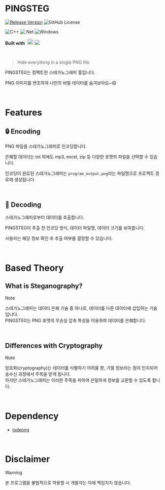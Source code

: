 # PINGSTEG

[![Release Version](https://img.shields.io/github/release/Queue-ri/PINGSTEG.svg?style=flat-square)]()
![GitHub License](https://img.shields.io/github/license/Queue-ri/PINGSTEG?style=flat-square)

![C++](https://img.shields.io/badge/c++-%2300599C.svg?style=for-the-badge&logo=c%2B%2B&logoColor=white)
![.Net](https://img.shields.io/badge/.NET-5C2D91?style=for-the-badge&logo=.net&logoColor=white)
![Windows](https://img.shields.io/badge/Windows-0078D6?style=for-the-badge&logo=windows&logoColor=white)

<p><b>Built with</b>&nbsp;
  <img src="https://upload.wikimedia.org/wikipedia/commons/2/2c/Visual_Studio_Icon_2022.svg" alt="msvc_2022" width="20px" height="auto" />
  <img src="https://img.shields.io/badge/Visual Studio-5C2D91?style=flat-square&logo=Visual Studio&logoColor=white"/>
</p>

<br />

> Hide everything in a single PNG file.

PINGSTEG는 컴팩트한 스테가노그래피 툴입니다.

PNG 이미지를 변조하여 나만의 비밀 데이터를 숨겨보아요~😋

<br />

# Features

## 🔒 Encoding

PNG 파일을 스테가노그래피로 인코딩합니다.

은폐할 데이터는 txt 외에도 mp3, excel, zip 등 다양한 포맷의 파일을 선택할 수 있습니다.

인코딩이 완료된 스테가노그래피는 `program_output.png`라는 파일명으로 프로젝트 경로에 생성됩니다.

<br />

## 🔑 Decoding

스테가노그래피로부터 데이터를 추출합니다.

PINGSTEG이 추출 전 인코딩 방식, 데이터 파일명, 데이터 크기를 보여줍니다.

사용자는 해당 정보 확인 후 추출 여부를 결정할 수 있습니다.

<br />

# Based Theory

## What is Steganography?
> [!NOTE]
> 스테가노그래피는 데이터 은폐 기술 중 하나로, 데이터를 다른 데이터에 삽입하는 기술입니다.<br />
> PINGSTEG는 PNG 포맷의 무손실 압축 특성을 이용하여 데이터를 은폐합니다.

<br />

## Differences with Cryptography
> [!NOTE]
> 암호화(cryptography)는 데이터를 식별하기 어려울 뿐, 기밀 정보라는 점이 인지되어 송수신 과정에서 주목을 받게 됩니다.<br />
> 하지만 스테가노그래피는 이러한 주목을 피하여 은밀하게 정보를 교환할 수 있도록 합니다.

<br />

# Dependency
- [lodepng](https://github.com/lvandeve/lodepng)

<br />

# Disclaimer
> [!WARNING]
> 본 프로그램을 불법적으로 악용할 시 개발자는 이에 책임지지 않습니다.